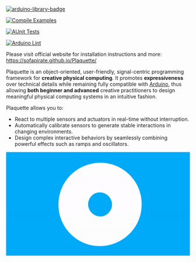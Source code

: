 [![arduino-library-badge](http://www.ardu-badge.com/badge/Plaquette.svg)](http://www.ardu-badge.com/Plaquette)

[![Compile Examples](https://github.com/SofaPirate/Plaquette/actions/workflows/arduino-test-compile.yml/badge.svg)](https://github.com/SofaPirate/Plaquette/actions/workflows/arduino-test-compile.yml)

[![AUnit Tests](https://github.com/SofaPirate/Plaquette/actions/workflows/aunit_tests.yml/badge.svg)](https://github.com/SofaPirate/Plaquette/actions/workflows/aunit_tests.yml)

[![Arduino Lint](https://github.com/SofaPirate/Plaquette/actions/workflows/arduino-lint.yml/badge.svg)](https://github.com/SofaPirate/Plaquette/actions/workflows/arduino-lint.yml)

Please visit official website for installation instructions and more: https://sofapirate.github.io/Plaquette/

Plaquette is an object-oriented, user-friendly, signal-centric programming
framework for **creative physical computing**. It promotes **expressiveness** over
technical details while remaining fully compatible with [Arduino](https://www.arduino.cc/),
thus allowing **both beginner and advanced** creative practitioners to design meaningful
physical computing systems in an intuitive fashion.

Plaquette allows you to:
 * React to multiple sensors and actuators in real-time without interruption.
 * Automatically calibrate sensors to generate stable interactions in changing environments.
 * Design complex interactive behaviors by seamlessly combining powerful effects such as ramps and oscillators.

 ![Plaquette animation](https://github.com/SofaPirate/Plaquette/raw/master/extras/docs/images/Plaquette-LogoTextAnim.gif)
